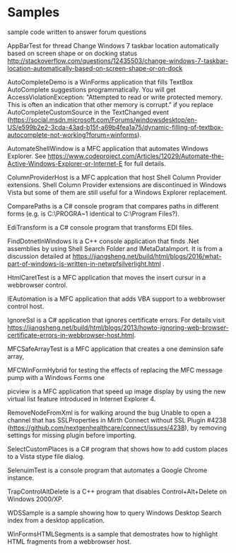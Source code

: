 Samples
=======

sample code written to answer forum questions

AppBarTest for thread Change Windows 7 taskbar location automatically based on screen shape or on docking status http://stackoverflow.com/questions/12435503/change-windows-7-taskbar-location-automatically-based-on-screen-shape-or-on-dock

AutoCompleteDemo is a WinForms application that fills TextBox AutoComplete suggestions programmatically. You will get AccessViolationException: "Attempted to read or write protected memory. This is often an indication that other memory is corrupt." if you replace AutoCompleteCustomSource in the TextChanged event (https://social.msdn.microsoft.com/Forums/windowsdesktop/en-US/e599b2e2-3cda-43ad-b15f-a69b4fea1a75/dynamic-filling-of-textbox-autocomplete-not-working?forum=winforms). 

AutomateShellWindow is a MFC application that automates Windows Explorer. See https://www.codeproject.com/Articles/12029/Automate-the-Active-Windows-Explorer-or-Internet-E for full details. 

ColumnProviderHost is a MFC applcation that host Shell Column Provider extensions. Shell Column Provider extensions are discontinued in Windows Vista but some of them are still useful for a Windows Explorer replacement. 

ComparePaths is a C# console program that compares paths in different forms (e.g. is C:\PROGRA~1 identical to C:\Program Files?).

EdiTransform is a C# console program that transforms EDI files.

FindDotnetInWindows is a C++ console application that finds .Net assemblies by using Shell Search Folder and IMetaDataImport. It is from a discussion detailed at https://jiangsheng.net/build/html/blogs/2016/what-part-of-windows-is-written-in-netwpfsilverlight.html . 

HtmlCaretTest is a MFC application that moves the insert cursur in a webbrowser control.

IEAutomation is a MFC application that adds VBA support to a webbrowser control host. 

IgnoreSsl is a C# application that ignores certificate errors. For details visit https://jiangsheng.net/build/html/blogs/2013/howto-ignoring-web-browser-certificate-errors-in-webbrowser-host.html.

MFCSafeArrayTest is a MFC application that creates a one deminsion safe array, 

MFCWinFormHybrid for testing the effects of replacing the MFC message pump with a Windows Forms one

picview is a MFC application that speed up image display by using the new virtual list feature introduced in Internet Explorer 4.

RemoveNodeFromXml is for walking around the bug Unable to open a channel that has SSLProperties in Mirth Connect without SSL Plugin #4238 (https://github.com/nextgenhealthcare/connect/issues/4238), by removing settings for missing plugin before importing.

SelectCustomPlaces is a C# program that shows how to add custom places to a Vista stype file dialog. 

SelenuimTest is a console program that automates a Google Chrome instance. 

TrapControlAltDelete is a C++ program that disables Control+Alt+Delete on Windows 2000/XP. 

WDSSample is a sample showing how to query Windows Desktop Search index from a desktop application. 

WinFormsHTMLSegments is a sample that demostrates how to highlight HTML fragments from a webbrowser host.  
